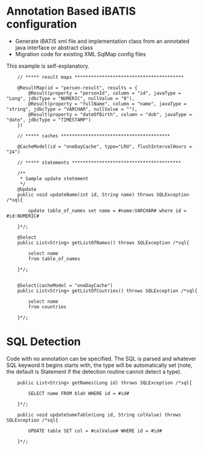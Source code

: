 # Annotation Based iBATIS configuration #

  * Generate iBATIS xml file and implementation class from an annotated java interface or abstract class
  * Migration code for existing XML SqlMap config files


This example is self-explanatory.


```
    // ***** result maps ****************************************

    @ResultMap(id = "person-result", results = {
        @Result(property = "personId", column = "id", javaType = "Long", jdbcType = "NUMERIC", nullValue = "0"),
        @Result(property = "fullName", column = "name", javaType = "string", jdbcType = "VARCHAR", nullValue = ""),
        @Result(property = "dateOfBirth", column = "dob", javaType = "date", jdbcType = "TIMESTAMP")
    })

    // ***** caches ****************************************

    @CacheModel(id = "oneDayCache", type="LRU", flushIntervalHours = "24")

    // ***** statements ****************************************

    /**
     * Sample update stetement
     */
    @Update
    public void updateName(int id, String name) throws SQLException /*sql{

        update table_of_names set name = #name:VARCHAR# where id = #id:NUMERIC#

    }*/;

    @Select
    public List<String> getListOfNames() throws SQLException /*sql{

        select name
        from table_of_names

    }*/;


    @Select(cacheModel = "oneDayCache")
    public List<String> getListOfCoutries() throws SQLException /*sql{

        select name
        from countries

    }*/;

```



# SQL Detection #

Code with no annotation can be specified.  The SQL is parsed and whatever SQL keyword it begins starts with, the type will be automatically set (note, the default is Statement if the detection routine cannot detect a type).

```
    public List<String> getNames(Long id) throws SQLException /*sql{

        SELECT name FROM blah WHERE id = #id#

    }*/;

    public void updateSomeTable(Long id, String colValue) throws SQLException /*sql{

        UPDATE table SET col = #colValue# WHERE id = #id#

    }*/;
```
